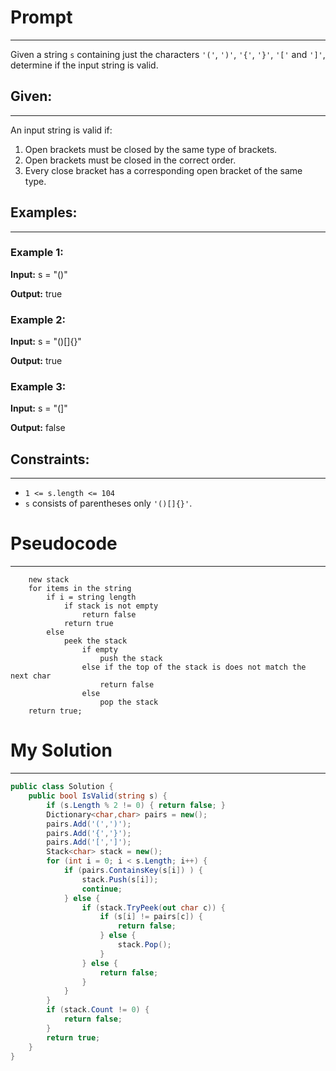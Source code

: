 # Prompt
---
Given a string `s` containing just the characters `'('`, `')'`, `'{'`, `'}'`, `'['` and `']'`, determine if the input string is valid.
## Given:
---
An input string is valid if:

1. Open brackets must be closed by the same type of brackets.
2. Open brackets must be closed in the correct order.
3. Every close bracket has a corresponding open bracket of the same type.

## Examples:
---
### Example 1:
**Input:** s = "()"

**Output:** true
### Example 2:
**Input:** s = "()[]{}"

**Output:** true

### Example 3:
**Input:** s = "(]"

**Output:** false

## Constraints:
---
- `1 <= s.length <= 104`
- `s` consists of parentheses only `'()[]{}'`.
# Pseudocode
---
```pseudo
	new stack
	for items in the string
		if i = string length
			if stack is not empty
				return false
			return true
		else
			peek the stack
				if empty
					push the stack
				else if the top of the stack is does not match the next char
					return false
				else
					pop the stack
	return true;
```

# My Solution
---
```c#
public class Solution {
    public bool IsValid(string s) {
        if (s.Length % 2 != 0) { return false; }
        Dictionary<char,char> pairs = new();
        pairs.Add('(',')');
        pairs.Add('{','}');
        pairs.Add('[',']');
        Stack<char> stack = new();
        for (int i = 0; i < s.Length; i++) {
            if (pairs.ContainsKey(s[i]) ) {
                stack.Push(s[i]);
                continue;
            } else {
                if (stack.TryPeek(out char c)) {
                    if (s[i] != pairs[c]) {
                        return false;
                    } else {
                        stack.Pop();
                    }
                } else {
                    return false;
                }
            }
        }
        if (stack.Count != 0) {
            return false;
        }
        return true;
    }
}
```
